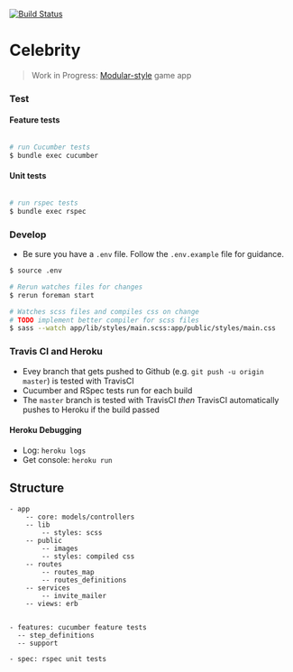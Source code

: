 [![Build Status](https://travis-ci.org/winnab/celebrity.svg?branch=master)](https://travis-ci.org/winnab/celebrity)

# Celebrity
> Work in Progress: [Modular-style](http://www.sinatrarb.com/intro.html#Modular%20vs.%20Classic%20Style) game app

### Test

#### Feature tests
```bash

# run Cucumber tests
$ bundle exec cucumber

```

#### Unit tests
```bash

# run rspec tests
$ bundle exec rspec

```

### Develop
* Be sure you have a `.env` file. Follow the `.env.example` file for guidance.

```bash
$ source .env 

# Rerun watches files for changes
$ rerun foreman start

# Watches scss files and compiles css on change
# TODO implement better compiler for scss files
$ sass --watch app/lib/styles/main.scss:app/public/styles/main.css
```

### Travis CI and Heroku
* Evey branch that gets pushed to Github (e.g. `git push -u origin master`) is tested with TravisCI
* Cucumber and RSpec tests run for each build
* The `master` branch is tested with TravisCI _then_ TravisCI automatically pushes to Heroku if the build passed

####  Heroku Debugging
* Log: `heroku logs`
* Get console: `heroku run`

## Structure
```
- app
    -- core: models/controllers
    -- lib
        -- styles: scss
    -- public
        -- images
        -- styles: compiled css
    -- routes
        -- routes_map
        -- routes_definitions
    -- services
        -- invite_mailer
    -- views: erb


- features: cucumber feature tests
  -- step_definitions
  -- support 

- spec: rspec unit tests 
```
